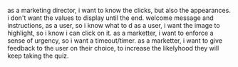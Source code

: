 as a marketing director, i want to know the clicks, but also the appearances.
i don't want the values to display until the end.
welcome message and instructions, as a user, so i know what to d
as a user, i want the image to highlight, so i know i can click on it.
as a marketter, i want to enforce a sense of urgency, so i want a timeout/timer.
as a marketter, i want to give feedback to the user on their choice, to increase the likelyhood they will keep taking the quiz.

